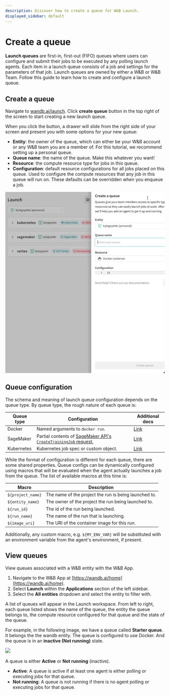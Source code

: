 ```yaml
---
description: Discover how to create a queue for W&B Launch.
displayed_sidebar: default
---
```


# Create a queue

**Launch queues** are first-in, first-out (FIFO) queues where users can configure and submit their jobs to be executed by any polling launch agents. Each item in a launch queue consists of a job and settings for the parameters of that job. Launch queues are owned by either a W&B or W&B Team. Follow this guide to learn how to create and configure a launch queue.

## Create a queue

Navigate to [wandb.ai/launch](https://wandb.ai/launch). Click **create queue** button in the top right of the screen to start creating a new launch queue.

When you click the button, a drawer will slide from the right side of your screen and present you with some options for your new queue:

* **Entity**: the owner of the queue, which can either be your W&B account or any W&B team you are a member of. For this tutorial, we recommend setting up a personal queue.
* **Queue name**: the name of the queue. Make this whatever you want!
* **Resource**: the compute resource type for jobs in this queue.
* **Configuration**: default resource configurations for all jobs placed on this queue. Used to configure the compute resources that any job in this queue will run on. These defaults can be overridden when you enqueue a job.

![](/images/launch/create-queue.gif)

## Queue configuration

The schema and meaning of launch queue configuration depends on the queue type. By queue type, the rough nature of each queue is:

| Queue type | Configuration | Additional docs |
|------------|---------------|-----------------|
| Docker     | Named arguments to `docker run`. | [Link](./docker.md#docker-queues) |
| SageMaker  | Partial contents of [SageMaker API's `CreateTrainingJob` request.](https://docs.aws.amazon.com/sagemaker/latest/APIReference/API_CreateTrainingJob.html) | [Link](./sagemaker.md#queue-configuration)
| Kubernetes | Kubernetes job spec or custom object. | [Link](./kubernetes.md#queue-configuration)

While the format of configuration is different for each queue, there are some shared properties. Queue configs can be dynamically configured using macros that will be evaluated when the agent actually launches a job from the queue. The list of available macros at this time is:

| Macro             | Description                                           |
|-------------------|-------------------------------------------------------|
| `${project_name}` | The name of the project the run is being launched to. |
| `${entity_name}`  | The owner of the project the run being launched to.   |
| `${run_id}`       | The id of the run being launched.                     |
| `${run_name}`     | The name of the run that is launching.                |
| `${image_uri}`    | The URI of the container image for this run.          |

Additionally, any custom macro, e.g. `${MY_ENV_VAR}` will be substituted with an environment variable from the agent's environment, if present.

## View queues

View queues associated with a W&B entity with the W&B App.

1. Navigate to the W&B App at [https://wandb.ai/home](https://wandb.ai/home).
2. Select **Launch** within the **Applications** section of the left sidebar.
3. Select the **All entities** dropdown and select the entity to filter with.

A list of queues will appear in the Launch workspace. From left to right, each queue listed shows the name of the queue, the entity the queue belongs to, the compute resource configured for that queue and the state of the queue.

For example, in the following image, we have a queue called **Starter queue**. It belongs the the wandb entity. The queue is configured to use Docker. And the queue is in an **inactive (Not running)** state.

![](/images/launch/launch_queues_all.png)

A queue is either **Active** or **Not running** (inactive).

* **Active**: A queue is active if at least one agent is either polling or executing jobs for that queue.
* **Not running**: A queue is not running if there is no agent polling or executing jobs for that queue.
